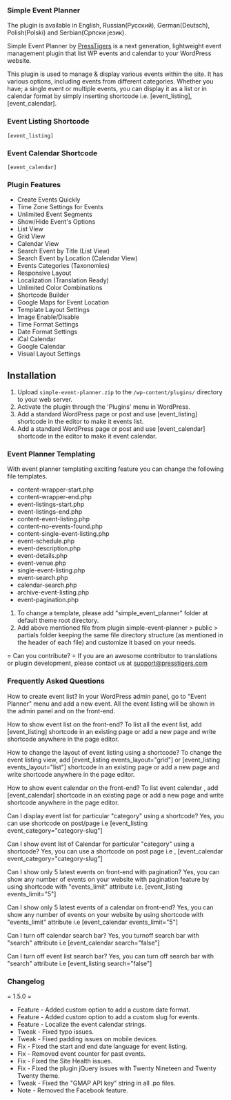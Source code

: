 ### Simple Event Planner

The plugin is available in English, Russian(Русский), German(Deutsch), Polish(Polski) and Serbian(Српски језик).

Simple Event Planner by <a href="https://www.presstigers.com">PressTigers</a> is a next generation, lightweight event management plugin that list WP events and calendar to your WordPress website.

This plugin is used to manage & display various events within the site. It has various options, including events from different categories. Whether you have; a single event or multiple events, you can display it as a list or in calendar format by simply inserting shortcode i.e. [event_listing], [event_calendar]. 

### Event Listing Shortcode
```
[event_listing]
```

### Event Calendar Shortcode
```
[event_calendar]
```

### Plugin Features

* Create Events Quickly
* Time Zone Settings for Events
* Unlimited Event Segments
* Show/Hide Event's Options
* List View
* Grid View
* Calendar View
* Search Event by Title (List View)
* Search Event by Location (Calendar View)
* Events Categories (Taxonomies)
* Responsive Layout
* Localization (Translation Ready)
* Unlimited Color Combinations
* Shortcode Builder
* Google Maps for Event Location
* Template Layout Settings
* Image Enable/Disable
* Time Format Settings
* Date Format Settings
* iCal Calendar
* Google Calendar
* Visual Layout Settings

## Installation

1. Upload `simple-event-planner.zip` to the `/wp-content/plugins/` directory to your web server.
1. Activate the plugin through the 'Plugins' menu in WordPress.
1. Add a standard WordPress page or post and use [event_listing] shortcode in the editor to make it events list.
1. Add a standard WordPress page or post and use [event_calendar] shortcode in the editor to make it event calendar.

### Event Planner Templating

With event planner templating exciting feature you can change the following file templates.

* content-wrapper-start.php
* content-wrapper-end.php
* event-listings-start.php
* event-listings-end.php
* content-event-listing.php
* content-no-events-found.php
* content-single-event-listing.php
* event-schedule.php
* event-description.php
* event-details.php
* event-venue.php
* single-event-listing.php
* event-search.php
* calendar-search.php
* archive-event-listing.php
* event-pagination.php

1. To change a template, please add "simple_event_planner" folder at default theme root directory.
1. Add above mentioned file from plugin simple-event-planner > public > partials folder keeping the same file directory structure (as mentioned in the header of each file) and customize it based on your needs.

= Can you contribute? =
If you are an awesome contributor to translations or plugin development, please contact us at support@presstigers.com

### Frequently Asked Questions

How to create event list?
In your WordPress admin panel, go to "Event Planner" menu and add a new event. All the event listing will be shown in the admin panel and on the front-end.

How to show event list on the front-end? 
To list all the event list, add  [event_listing] shortcode in an existing page or add a new page and write shortcode anywhere in the page editor.

How to change the layout of event listing using a shortcode? 
To change the event listing view, add [event_listing events_layout="grid"] or [event_listing events_layout="list"] shortcode in an existing page or add a new page and write shortcode anywhere in the page editor.

How to show event calendar on the front-end?
To list event calendar , add [event_calendar] shortcode in an existing page or add a new page and write shortcode anywhere in the page editor.

Can I display event list for particular "category" using a shortcode? 
Yes, you can use shortcode on post/page i.e [event_listing event_category="category-slug"]

Can I show event list of Calendar for particular "category" using a shortcode?
Yes, you can use a shortcode on post page i.e , [event_calendar event_category="category-slug"]

Can I show only 5 latest events on front-end with pagination?
Yes, you can show any number of events on your website with pagination feature by using shortcode with "events_limit" attribute i.e. [event_listing events_limit="5"]

Can I show only 5 latest events of a calendar on front-end? 
Yes, you can show any number of events on your website by using shortcode with "events_limit" attribute i.e [event_calendar events_limit="5"]

Can I turn off calendar search bar?
Yes, you turnoff search bar with "search" attribute i.e [event_calendar search="false"]

Can I turn off event list search bar?
Yes, you can turn off search bar with "search" attribute i.e [event_listing search="false"]

### Changelog

= 1.5.0 =

* Feature - Added custom option to add a custom date format.
* Feature - Added custom option to add a custom slug for events.
* Feature - Localize the event calendar strings.
* Tweak - Fixed typo issues.
* Tweak - Fixed padding issues on mobile devices.
* Fix - Fixed the start and end date language for event listing.
* Fix - Removed event counter for past events.
* Fix - Fixed the Site Health issues.
* Fix - Fixed the plugin jQuery issues with Twenty Nineteen and Twenty Twenty theme.
* Tweak - Fixed the "GMAP API key" string in all .po files.
* Note - Removed the Facebook feature.
